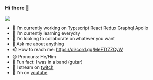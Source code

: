 ### Hi there 👋

<!--
**ObservedCode/ObservedCode** is a ✨ _special_ ✨ repository because its `README.md` (this file) appears on your GitHub profile.

Here are some ideas to get you started:
-->
<img src="https://media.giphy.com/media/8fRwPZtbWkkX6/giphy.gif" />

- 🔭 I’m currently working on Typescript React Redux Graphql Apollo
- 🌱 I’m currently learning everyday
- 👯 I’m looking to collaborate on whatever you want
- 💬 Ask me about anything
- 📫 How to reach me: https://discord.gg/MeFTfZZCyW
- 😄 Pronouns: He/Him
- 🎸 Fun fact: I was in a band (guitar)
- 🔮 I stream on [twitch](https://www.twitch.tv/observed_)
- 🛑 I'm on [youtube](https://www.youtube.com/channel/UCgmyYl_6elcWdJLUzYi6IWA)

